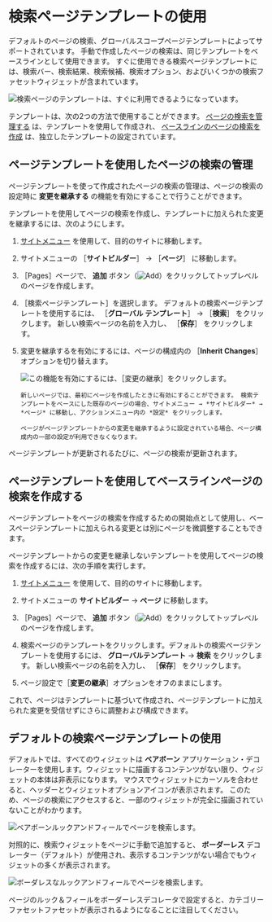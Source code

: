 # 検索ページテンプレートの使用

デフォルトのページの検索、グローバルスコープページテンプレートによってサポートされています。 手動で作成したページの検索は、同じテンプレートをベースラインとして使用できます。 すぐに使用できる検索ページテンプレートには、検索バー、検索結果、検索候補、検索オプション、およびいくつかの検索ファセットウィジェットが含まれています。

![検索ページのテンプレートは、すぐに利用できるようになっています。](./using-a-search-page-template/images/01.png)

テンプレートは、次の2つの方法で使用することができます。 [ページの検索を管理する](#using-a-page-template-to-manage-search-pages) は、テンプレートを使用して作成され、 [ベースラインのページの検索を作成](#using-a-page-template-to-create-a-baseline-search-page) は、独立したテンプレートの設定されています。

## ページテンプレートを使用したページの検索の管理

ページテンプレートを使って作成されたページの検索の管理は、ページの検索の設定時に **変更を継承する** の機能を有効にすることで行うことができます。

テンプレートを使用してページの検索を作成し、テンプレートに加えられた変更を継承するには、次のようにします。

1. [サイトメニュー](../../../getting-started/navigating-dxp.md#site-menu) を使用して、目的のサイトに移動します。

1. サイトメニューの ［**サイトビルダー**］ &rarr; ［**ページ**］ に移動します。

1. ［Pages］ページで、 **追加** ボタン（![Add](../../../images/icon-add.png)）をクリックしてトップレベルのページを作成します。

1. ［検索ページテンプレート］を選択します。 デフォルトの検索ページテンプレートを使用するには、 ［**グローバル テンプレート**］ &rarr; ［**検索**］ をクリックします。 新しい検索ページの名前を入力し、 ［**保存**］ をクリックします。

1. 変更を継承するを有効にするには、ページの構成内の ［**Inherit Changes**］ オプションを切り替えます。

    ![この機能を有効にするには、［変更の継承］をクリックします。](./using-a-search-page-template/images/02.png)

    ```{tip}
    新しいページでは、最初にページを作成したときに有効にすることができます。 検索テンプレートをベースにした既存のページの場合、サイトメニュー → *サイトビルダー* → *ページ* に移動し、アクションメニュー内の *設定* をクリックします。
    ```

    ```{warning}
    ページがページテンプレートからの変更を継承するように設定されている場合、ページ構成内の一部の設定が利用できなくなります。
    ```

ページテンプレートが更新されるたびに、ページの検索が更新されます。

## ページテンプレートを使用してベースラインページの検索を作成する

ページテンプレートをページの検索を作成するための開始点として使用し、ベースページテンプレートに加えられる変更とは別にページを微調整することもできます。

ページテンプレートからの変更を継承しないテンプレートを使用してページの検索を作成するには、次の手順を実行します。

1. [サイトメニュー](../../../getting-started/navigating-dxp.md#site-menu) を使用して、目的のサイトに移動します。

1. サイトメニューの **サイトビルダー** &rarr; **ページ** に移動します。

1. ［Pages］ページで、 **追加** ボタン（![Add](../../../images/icon-add.png)）をクリックしてトップレベルのページを作成します。

1. 検索ページのテンプレートをクリックします。デフォルトの検索ページテンプレートを使用するには、 **グローバルテンプレート** &rarr; **検索** をクリックします。 新しい検索ページの名前を入力し、 ［**保存**］ をクリックします。

1. ページ設定で［**変更の継承**］オプションをオフのままにします。

これで、ページはテンプレートに基づいて作成され、ページテンプレートに加えられた変更を受信せずにさらに調整および構成できます。

## デフォルトの検索ページテンプレートの使用

デフォルトでは、すべてのウィジェットは **ベアボーン** アプリケーション・デコレーターを使用します。ウィジェットに描画するコンテンツがない限り、ウィジェットの本体は非表示になります。 マウスでウィジェットにカーソルを合わせると、ヘッダーとウィジェットオプションアイコンが表示されます。 このため、ページの検索にアクセスすると、一部のウィジェットが完全に描画されていないことがわかります。

![ベアボーンルックアンドフィールでページを検索します。](./using-a-search-page-template/images/03.png)

対照的に、検索ウィジェットをページに手動で追加すると、 **ボーダーレス** デコレーター（デフォルト）が使用され、表示するコンテンツがない場合でもウィジェットの多くが表示されます。

![ボーダレスなルックアンドフィールでページを検索します。](./using-a-search-page-template/images/04.png)

ページのルック＆フィールをボーダーレスデコレータで設定すると、カテゴリーファセットファセットが表示されるようになることに注目してください。